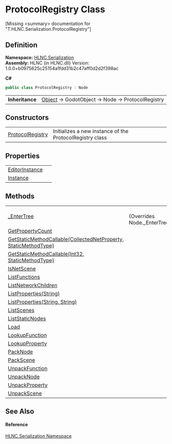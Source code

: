 # ProtocolRegistry Class


\[Missing &lt;summary&gt; documentation for "T:HLNC.Serialization.ProtocolRegistry"\]



## Definition
**Namespace:** <a href="N_HLNC_Serialization">HLNC.Serialization</a>  
**Assembly:** HLNC (in HLNC.dll) Version: 1.0.0+b0975625c25154a1fdd31b2c47aff0d2d2f398ac

**C#**
``` C#
public class ProtocolRegistry : Node
```

<table><tr><td><strong>Inheritance</strong></td><td><a href="https://learn.microsoft.com/dotnet/api/system.object" target="_blank" rel="noopener noreferrer">Object</a>  →  GodotObject  →  Node  →  ProtocolRegistry</td></tr>
</table>



## Constructors
<table>
<tr>
<td><a href="M_HLNC_Serialization_ProtocolRegistry__ctor">ProtocolRegistry</a></td>
<td>Initializes a new instance of the ProtocolRegistry class</td></tr>
</table>

## Properties
<table>
<tr>
<td><a href="P_HLNC_Serialization_ProtocolRegistry_EditorInstance">EditorInstance</a></td>
<td> </td></tr>
<tr>
<td><a href="P_HLNC_Serialization_ProtocolRegistry_Instance">Instance</a></td>
<td> </td></tr>
</table>

## Methods
<table>
<tr>
<td><a href="M_HLNC_Serialization_ProtocolRegistry__EnterTree">_EnterTree</a></td>
<td><br />(Overrides Node._EnterTree())</td></tr>
<tr>
<td><a href="M_HLNC_Serialization_ProtocolRegistry_GetPropertyCount">GetPropertyCount</a></td>
<td> </td></tr>
<tr>
<td><a href="M_HLNC_Serialization_ProtocolRegistry_GetStaticMethodCallable">GetStaticMethodCallable(CollectedNetProperty, StaticMethodType)</a></td>
<td> </td></tr>
<tr>
<td><a href="M_HLNC_Serialization_ProtocolRegistry_GetStaticMethodCallable_1">GetStaticMethodCallable(Int32, StaticMethodType)</a></td>
<td> </td></tr>
<tr>
<td><a href="M_HLNC_Serialization_ProtocolRegistry_IsNetScene">IsNetScene</a></td>
<td> </td></tr>
<tr>
<td><a href="M_HLNC_Serialization_ProtocolRegistry_ListFunctions">ListFunctions</a></td>
<td> </td></tr>
<tr>
<td><a href="M_HLNC_Serialization_ProtocolRegistry_ListNetworkChildren">ListNetworkChildren</a></td>
<td> </td></tr>
<tr>
<td><a href="M_HLNC_Serialization_ProtocolRegistry_ListProperties">ListProperties(String)</a></td>
<td> </td></tr>
<tr>
<td><a href="M_HLNC_Serialization_ProtocolRegistry_ListProperties_1">ListProperties(String, String)</a></td>
<td> </td></tr>
<tr>
<td><a href="M_HLNC_Serialization_ProtocolRegistry_ListScenes">ListScenes</a></td>
<td> </td></tr>
<tr>
<td><a href="M_HLNC_Serialization_ProtocolRegistry_ListStaticNodes">ListStaticNodes</a></td>
<td> </td></tr>
<tr>
<td><a href="M_HLNC_Serialization_ProtocolRegistry_Load">Load</a></td>
<td> </td></tr>
<tr>
<td><a href="M_HLNC_Serialization_ProtocolRegistry_LookupFunction">LookupFunction</a></td>
<td> </td></tr>
<tr>
<td><a href="M_HLNC_Serialization_ProtocolRegistry_LookupProperty">LookupProperty</a></td>
<td> </td></tr>
<tr>
<td><a href="M_HLNC_Serialization_ProtocolRegistry_PackNode">PackNode</a></td>
<td> </td></tr>
<tr>
<td><a href="M_HLNC_Serialization_ProtocolRegistry_PackScene">PackScene</a></td>
<td> </td></tr>
<tr>
<td><a href="M_HLNC_Serialization_ProtocolRegistry_UnpackFunction">UnpackFunction</a></td>
<td> </td></tr>
<tr>
<td><a href="M_HLNC_Serialization_ProtocolRegistry_UnpackNode">UnpackNode</a></td>
<td> </td></tr>
<tr>
<td><a href="M_HLNC_Serialization_ProtocolRegistry_UnpackProperty">UnpackProperty</a></td>
<td> </td></tr>
<tr>
<td><a href="M_HLNC_Serialization_ProtocolRegistry_UnpackScene">UnpackScene</a></td>
<td> </td></tr>
</table>

## See Also


#### Reference
<a href="N_HLNC_Serialization">HLNC.Serialization Namespace</a>  
